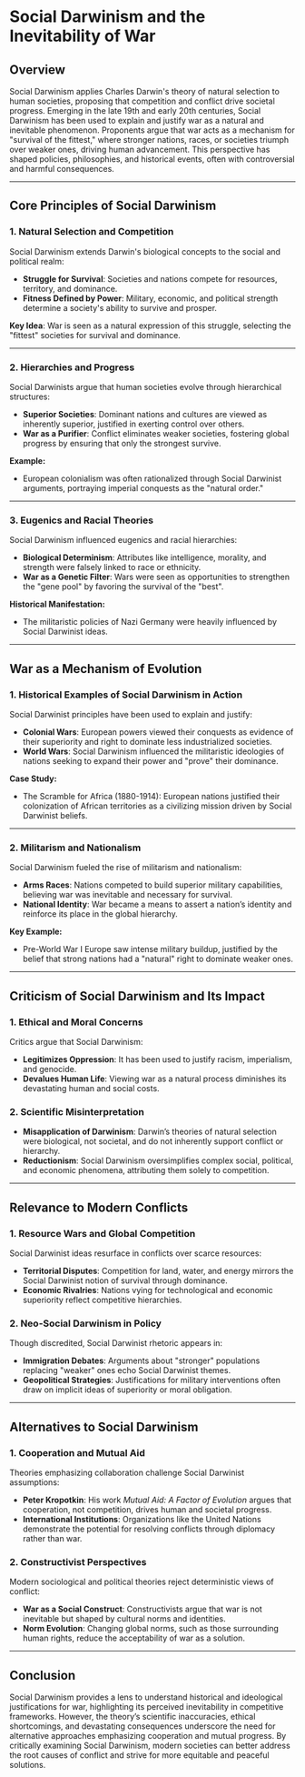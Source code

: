 # Social Darwinism and the Inevitability of War

## Overview
Social Darwinism applies Charles Darwin's theory of natural selection to human societies, proposing that competition and conflict drive societal progress. Emerging in the late 19th and early 20th centuries, Social Darwinism has been used to explain and justify war as a natural and inevitable phenomenon. Proponents argue that war acts as a mechanism for "survival of the fittest," where stronger nations, races, or societies triumph over weaker ones, driving human advancement. This perspective has shaped policies, philosophies, and historical events, often with controversial and harmful consequences.

---

## Core Principles of Social Darwinism

### **1. Natural Selection and Competition**
Social Darwinism extends Darwin's biological concepts to the social and political realm:
- **Struggle for Survival**: Societies and nations compete for resources, territory, and dominance.
- **Fitness Defined by Power**: Military, economic, and political strength determine a society's ability to survive and prosper.

**Key Idea**: War is seen as a natural expression of this struggle, selecting the "fittest" societies for survival and dominance.

---

### **2. Hierarchies and Progress**
Social Darwinists argue that human societies evolve through hierarchical structures:
- **Superior Societies**: Dominant nations and cultures are viewed as inherently superior, justified in exerting control over others.
- **War as a Purifier**: Conflict eliminates weaker societies, fostering global progress by ensuring that only the strongest survive.

**Example:**
- European colonialism was often rationalized through Social Darwinist arguments, portraying imperial conquests as the "natural order."

---

### **3. Eugenics and Racial Theories**
Social Darwinism influenced eugenics and racial hierarchies:
- **Biological Determinism**: Attributes like intelligence, morality, and strength were falsely linked to race or ethnicity.
- **War as a Genetic Filter**: Wars were seen as opportunities to strengthen the "gene pool" by favoring the survival of the "best".

**Historical Manifestation:**
- The militaristic policies of Nazi Germany were heavily influenced by Social Darwinist ideas.

---

## War as a Mechanism of Evolution

### **1. Historical Examples of Social Darwinism in Action**
Social Darwinist principles have been used to explain and justify:
- **Colonial Wars**: European powers viewed their conquests as evidence of their superiority and right to dominate less industrialized societies.
- **World Wars**: Social Darwinism influenced the militaristic ideologies of nations seeking to expand their power and "prove" their dominance.

**Case Study:**
- The Scramble for Africa (1880-1914): European nations justified their colonization of African territories as a civilizing mission driven by Social Darwinist beliefs.

---

### **2. Militarism and Nationalism**
Social Darwinism fueled the rise of militarism and nationalism:
- **Arms Races**: Nations competed to build superior military capabilities, believing war was inevitable and necessary for survival.
- **National Identity**: War became a means to assert a nation’s identity and reinforce its place in the global hierarchy.

**Key Example:**
- Pre-World War I Europe saw intense military buildup, justified by the belief that strong nations had a "natural" right to dominate weaker ones.

---

## Criticism of Social Darwinism and Its Impact

### **1. Ethical and Moral Concerns**
Critics argue that Social Darwinism:
- **Legitimizes Oppression**: It has been used to justify racism, imperialism, and genocide.
- **Devalues Human Life**: Viewing war as a natural process diminishes its devastating human and social costs.

### **2. Scientific Misinterpretation**
- **Misapplication of Darwinism**: Darwin’s theories of natural selection were biological, not societal, and do not inherently support conflict or hierarchy.
- **Reductionism**: Social Darwinism oversimplifies complex social, political, and economic phenomena, attributing them solely to competition.

---

## Relevance to Modern Conflicts

### **1. Resource Wars and Global Competition**
Social Darwinist ideas resurface in conflicts over scarce resources:
- **Territorial Disputes**: Competition for land, water, and energy mirrors the Social Darwinist notion of survival through dominance.
- **Economic Rivalries**: Nations vying for technological and economic superiority reflect competitive hierarchies.

### **2. Neo-Social Darwinism in Policy**
Though discredited, Social Darwinist rhetoric appears in:
- **Immigration Debates**: Arguments about "stronger" populations replacing "weaker" ones echo Social Darwinist themes.
- **Geopolitical Strategies**: Justifications for military interventions often draw on implicit ideas of superiority or moral obligation.

---

## Alternatives to Social Darwinism

### **1. Cooperation and Mutual Aid**
Theories emphasizing collaboration challenge Social Darwinist assumptions:
- **Peter Kropotkin**: His work *Mutual Aid: A Factor of Evolution* argues that cooperation, not competition, drives human and societal progress.
- **International Institutions**: Organizations like the United Nations demonstrate the potential for resolving conflicts through diplomacy rather than war.

### **2. Constructivist Perspectives**
Modern sociological and political theories reject deterministic views of conflict:
- **War as a Social Construct**: Constructivists argue that war is not inevitable but shaped by cultural norms and identities.
- **Norm Evolution**: Changing global norms, such as those surrounding human rights, reduce the acceptability of war as a solution.

---

## Conclusion
Social Darwinism provides a lens to understand historical and ideological justifications for war, highlighting its perceived inevitability in competitive frameworks. However, the theory’s scientific inaccuracies, ethical shortcomings, and devastating consequences underscore the need for alternative approaches emphasizing cooperation and mutual progress. By critically examining Social Darwinism, modern societies can better address the root causes of conflict and strive for more equitable and peaceful solutions.
